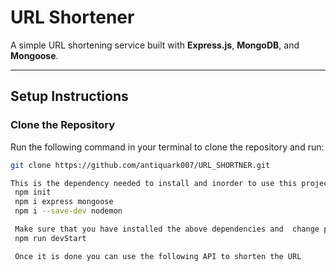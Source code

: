 # **URL Shortener**

A simple URL shortening service built with **Express.js**, **MongoDB**, and **Mongoose**.

---

## **Setup Instructions**

### **Clone the Repository**

Run the following command in your terminal to clone the repository and run:

```bash
git clone https://github.com/antiquark007/URL_SHORTNER.git

This is the dependency needed to install and inorder to use this project
 npm init
 npm i express mongoose
 npm i --save-dev nodemon

 Make sure that you have installed the above dependencies and  change package.json folder and to run the server use the following command
 npm run devStart

 Once it is done you can use the following API to shorten the URL
